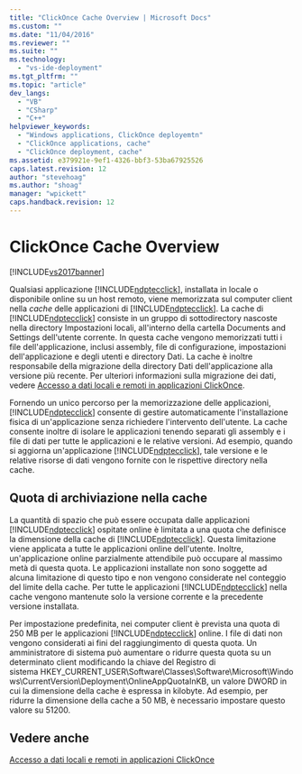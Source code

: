 ```yaml
---
title: "ClickOnce Cache Overview | Microsoft Docs"
ms.custom: ""
ms.date: "11/04/2016"
ms.reviewer: ""
ms.suite: ""
ms.technology: 
  - "vs-ide-deployment"
ms.tgt_pltfrm: ""
ms.topic: "article"
dev_langs: 
  - "VB"
  - "CSharp"
  - "C++"
helpviewer_keywords: 
  - "Windows applications, ClickOnce deployemtn"
  - "ClickOnce applications, cache"
  - "ClickOnce deployment, cache"
ms.assetid: e379921e-9ef1-4326-bbf3-53ba67925526
caps.latest.revision: 12
author: "stevehoag"
ms.author: "shoag"
manager: "wpickett"
caps.handback.revision: 12
---
```

# ClickOnce Cache Overview
[!INCLUDE[vs2017banner](../code-quality/includes/vs2017banner.md)]

Qualsiasi applicazione [!INCLUDE[ndptecclick](../deployment/includes/ndptecclick_md.md)], installata in locale o disponibile online su un host remoto, viene memorizzata sul computer client nella *cache* delle applicazioni di [!INCLUDE[ndptecclick](../deployment/includes/ndptecclick_md.md)].  La cache di [!INCLUDE[ndptecclick](../deployment/includes/ndptecclick_md.md)] consiste in un gruppo di sottodirectory nascoste nella directory Impostazioni locali, all'interno della cartella Documents and Settings dell'utente corrente.  In questa cache vengono memorizzati tutti i file dell'applicazione, inclusi assembly, file di configurazione, impostazioni dell'applicazione e degli utenti e directory Dati.  La cache è inoltre responsabile della migrazione della directory Dati dell'applicazione alla versione più recente.  Per ulteriori informazioni sulla migrazione dei dati, vedere [Accesso a dati locali e remoti in applicazioni ClickOnce](../deployment/accessing-local-and-remote-data-in-clickonce-applications.md).  
  
 Fornendo un unico percorso per la memorizzazione delle applicazioni, [!INCLUDE[ndptecclick](../deployment/includes/ndptecclick_md.md)] consente di gestire automaticamente l'installazione fisica di un'applicazione senza richiedere l'intervento dell'utente.  La cache consente inoltre di isolare le applicazioni tenendo separati gli assembly e i file di dati per tutte le applicazioni e le relative versioni.  Ad esempio, quando si aggiorna un'applicazione [!INCLUDE[ndptecclick](../deployment/includes/ndptecclick_md.md)], tale versione e le relative risorse di dati vengono fornite con le rispettive directory nella cache.  
  
## Quota di archiviazione nella cache  
 La quantità di spazio che può essere occupata dalle applicazioni [!INCLUDE[ndptecclick](../deployment/includes/ndptecclick_md.md)] ospitate online è limitata a una quota che definisce la dimensione della cache di [!INCLUDE[ndptecclick](../deployment/includes/ndptecclick_md.md)].  Questa limitazione viene applicata a tutte le applicazioni online dell'utente. Inoltre, un'applicazione online parzialmente attendibile può occupare al massimo metà di questa quota.  Le applicazioni installate non sono soggette ad alcuna limitazione di questo tipo e non vengono considerate nel conteggio del limite della cache.  Per tutte le applicazioni [!INCLUDE[ndptecclick](../deployment/includes/ndptecclick_md.md)] nella cache vengono mantenute solo la versione corrente e la precedente versione installata.  
  
 Per impostazione predefinita, nei computer client è prevista una quota di 250 MB per le applicazioni [!INCLUDE[ndptecclick](../deployment/includes/ndptecclick_md.md)] online.  I file di dati non vengono considerati ai fini del raggiungimento di questa quota.  Un amministratore di sistema può aumentare o ridurre questa quota su un determinato client modificando la chiave del Registro di sistema HKEY\_CURRENT\_USER\\Software\\Classes\\Software\\Microsoft\\Windows\\CurrentVersion\\Deployment\\OnlineAppQuotaInKB, un valore DWORD in cui la dimensione della cache è espressa in kilobyte.  Ad esempio, per ridurre la dimensione della cache a 50 MB, è necessario impostare questo valore su 51200.  
  
## Vedere anche  
 [Accesso a dati locali e remoti in applicazioni ClickOnce](../deployment/accessing-local-and-remote-data-in-clickonce-applications.md)